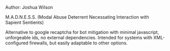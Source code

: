 Author: Joshua Wilson

M.A.D.N.E.S.S. (Modal Abuse Deterrent Necessating Interaction with Sapient Sentients)

Alternative to google recaptcha for bot mitigation with minimal javascript, unforgeable ids, no external dependencies.
Intended for systems with XML-configured firewalls, but easily adaptable to other options.
